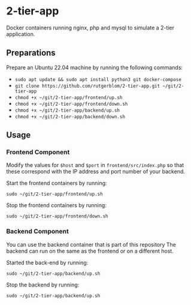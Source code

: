 # 2-tier-app

Docker containers running nginx, php and mysql to simulate a 2-tier application.

## Preparations

Prepare an Ubuntu 22.04 machine by running the following commands:

* ```sudo apt update && sudo apt install python3 git docker-compose```
* ```git clone https://github.com/rutgerblom/2-tier-app.git ~/git/2-tier-app```
* ```chmod +x ~/git/2-tier-app/frontend/up.sh```
* ```chmod +x ~/git/2-tier-app/frontend/down.sh```
* ```chmod +x ~/git/2-tier-app/backend/up.sh```
* ```chmod +x ~/git/2-tier-app/backend/down.sh```

## Usage

### Frontend Component
Modify the values for ```$host``` and ```$port``` in ```frontend/src/index.php``` so that these correspond with the IP address and port number of your backend.

Start the frontend containers by running:

```sudo ~/git/2-tier-app/frontend/up.sh```

Stop the frontend containers by running:

```sudo ~/git/2-tier-app/frontend/down.sh```

### Backend Component
You can use the backend container that is part of this repository The backend can run on the same as the frontend or on a different host.

Started the back-end by running:
 
```sudo ~/git/2-tier-app/backend/up.sh```

Stop the backend by running:

```sudo ~/git/2-tier-app/backend/up.sh```